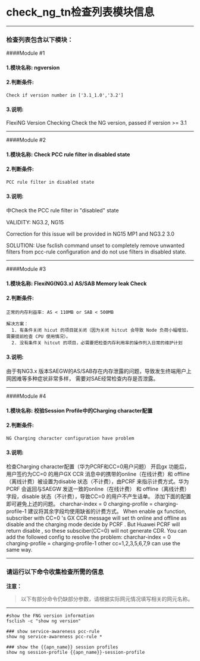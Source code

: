 check_ng_tn检查列表模块信息
====================================

--------------------------------------------------

### 检查列表包含以下模块：



####Module  #1

#### 1.模块名称: ngversion

#### 2.判断条件:
```
Check if version number in ['3.1_1.0','3.2']
```
 
#### 3.说明:

  FlexiNG Version Checking
  Check the NG version, passed if version >= 3.1


---------------

####Module  #2

#### 1.模块名称: Check PCC rule filter in disabled state

#### 2.判断条件:
```
PCC rule filter in disabled state
```
 
#### 3.说明:

  中Check the PCC rule filter in "disabled" state

VALIDITY: NG3.2, NG15

Correction for this issue will be provided in NG15 MP1 and NG3.2 3.0

SOLUTION:
Use fsclish command unset to completely remove unwanted filters from pcc-rule configuration and do not use filters in disabled state.


---------------

####Module  #3

#### 1.模块名称: FlexiNG(NG3.x) AS/SAB Memory leak Check

#### 2.判断条件:
```
正常的内存利益率: AS < 110MB or SAB < 500MB

解决方案：
  1. 有条件关闭 hicut 的项目就关闭（因为关闭 hitcut 会导致 Node 负荷小幅增加，需要提前检查 CPU 使用情况）。
  2. 没有条件关 hitcut 的项目，必需要把检查内存利用率的操作列入日常的维护计划

```
 
#### 3.说明:

  由于有NG3.x 版本SAEGW的AS/SAB存在内存泄露的问题，导致发生终端用户上网困难等多种症状非常多样，
需要对SAE经常检查内存是否泄露。


---------------

####Module  #4

#### 1.模块名称: 校验Session Profile中的Charging character配置

#### 2.判断条件:
```
NG Charging character configuration have problem 
```
 
#### 3.说明:

  检查Charging character配置（华为PCRF和CC=0用户问题）
开启gx 功能后，用户签约为CC=0 的用户GX CCR 消息中的携带的online（在线计费）和
offline（离线计费）被设置为disable 状态（不计费），由PCRF 来指示计费方式。华为PCRF 会返回与SAEGW 发送一致的online（在线计费）
和 offline（离线计费）字段，disable 状态（不计费），导致CC=0 的用户不产生话单。
添加下面的配置即可避免上述的问题。
charchar-index = 0
charging-profile = charging-profile-1
建议将其余字段均使用缺省的计费方式。
When enable gx function, subscriber with CC=0 's GX CCR message will set th online and 
offline as disable and the charging mode decide by PCRF . But Huawei PCRF will return 
disable , so these subsciber(CC=0) will not generate CDR.
You can add the followed config to resolve the problem:
charchar-index = 0
charging-profile = charging-profile-1
other cc=1,2,3,5,6,7,9 can use the same way.


---------------



### 请运行以下命令收集检查所需的信息

**注意：**

> 以下有部分命令仍缺部分参数，请根据实际网元情况填写相关的网元名称。 

-------------------------------------------------------------------------
```
#show the FNG version information
fsclish -c "show ng version" 

### show service-awareness pcc-rule
show ng service-awareness pcc-rule *

### show the {{apn_name}} session profiles
show ng session-profile {{apn_name}}-session-profile

```
